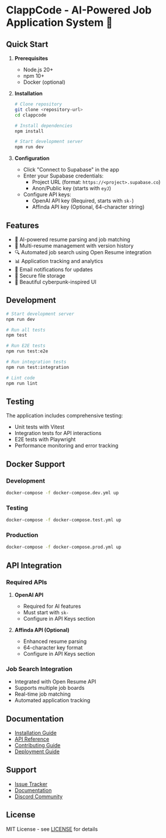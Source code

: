 # ClappCode - AI-Powered Job Application System 🚀

## Quick Start

1. **Prerequisites**
   - Node.js 20+
   - npm 10+
   - Docker (optional)

2. **Installation**
   ```bash
   # Clone repository
   git clone <repository-url>
   cd clappcode

   # Install dependencies
   npm install

   # Start development server
   npm run dev
   ```

3. **Configuration**
   - Click "Connect to Supabase" in the app
   - Enter your Supabase credentials:
     - Project URL (format: `https://<project>.supabase.co`)
     - Anon/Public key (starts with `eyJ`)
   - Configure API keys:
     - OpenAI API key (Required, starts with `sk-`)
     - Affinda API key (Optional, 64-character string)

## Features

- 🤖 AI-powered resume parsing and job matching
- 📝 Multi-resume management with version history
- 🔍 Automated job search using Open Resume integration
- 📊 Application tracking and analytics
- 📧 Email notifications for updates
- 🔐 Secure file storage
- 🎨 Beautiful cyberpunk-inspired UI

## Development

```bash
# Start development server
npm run dev

# Run all tests
npm test

# Run E2E tests
npm run test:e2e

# Run integration tests
npm run test:integration

# Lint code
npm run lint
```

## Testing

The application includes comprehensive testing:
- Unit tests with Vitest
- Integration tests for API interactions
- E2E tests with Playwright
- Performance monitoring and error tracking

## Docker Support

### Development
```bash
docker-compose -f docker-compose.dev.yml up
```

### Testing
```bash
docker-compose -f docker-compose.test.yml up
```

### Production
```bash
docker-compose -f docker-compose.prod.yml up
```

## API Integration

### Required APIs
1. **OpenAI API**
   - Required for AI features
   - Must start with `sk-`
   - Configure in API Keys section

2. **Affinda API (Optional)**
   - Enhanced resume parsing
   - 64-character key format
   - Configure in API Keys section

### Job Search Integration
- Integrated with Open Resume API
- Supports multiple job boards
- Real-time job matching
- Automated application tracking

## Documentation

- [Installation Guide](INSTALL.md)
- [API Reference](API.md)
- [Contributing Guide](CONTRIBUTING.md)
- [Deployment Guide](DEPLOYMENT.md)

## Support

- [Issue Tracker](https://github.com/your-repo/issues)
- [Documentation](docs/)
- [Discord Community](https://discord.gg/your-server)

## License

MIT License - see [LICENSE](LICENSE) for details